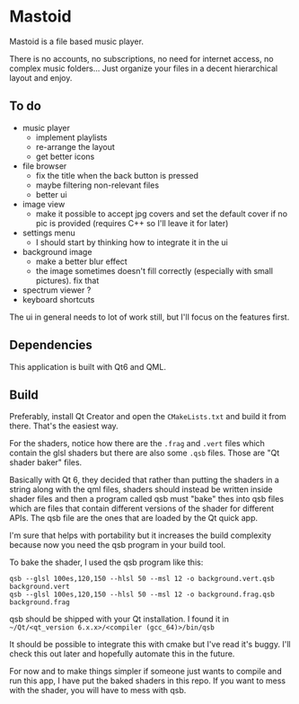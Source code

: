# Mastoid

Mastoid is a file based music player.

There is no accounts, no subscriptions, no need for internet access, no complex music folders... Just organize your files in a decent hierarchical layout and enjoy.

## To do

- music player
    - implement playlists
    - re-arrange the layout
    - get better icons
- file browser
    - fix the title when the back button is pressed
    - maybe filtering non-relevant files
    - better ui
- image view
    - make it possible to accept jpg covers and set the default cover if no pic is provided (requires C++ so I'll leave it for later)
- settings menu
    - I should start by thinking how to integrate it in the ui
- background image
    - make a better blur effect
    - the image sometimes doesn't fill correctly (especially with small pictures). fix that
- spectrum viewer ?
- keyboard shortcuts

The ui in general needs to lot of work still, but I'll focus on the features first.

## Dependencies

This application is built with Qt6 and QML.

## Build

Preferably, install Qt Creator and open the `CMakeLists.txt` and build it from there. That's the easiest way.

For the shaders, notice how there are the `.frag` and `.vert` files which contain the glsl shaders but there are also some `.qsb` files. Those are "Qt shader baker" files.

Basically with Qt 6, they decided that rather than putting the shaders in a string along with the qml files, shaders should instead be written inside shader files and then a program called qsb must "bake" thes into qsb files which are files that contain different versions of the shader for different APIs. The qsb file are the ones that are loaded by the Qt quick app.

I'm sure that helps with portability but it increases the build complexity because now you need the qsb program in your build tool.

To bake the shader, I used the qsb program like this:

```
qsb --glsl 100es,120,150 --hlsl 50 --msl 12 -o background.vert.qsb background.vert
qsb --glsl 100es,120,150 --hlsl 50 --msl 12 -o background.frag.qsb background.frag
```

qsb should be shipped with your Qt installation. I found it in `~/Qt/<qt_version 6.x.x>/<compiler (gcc_64)>/bin/qsb`

It should be possible to integrate this with cmake but I've read it's buggy. I'll check this out later and hopefully automate this in the future.

For now and to make things simpler if someone just wants to compile and run this app, I have put the baked shaders in this repo. If you want to mess with the shader, you will have to mess with qsb.

